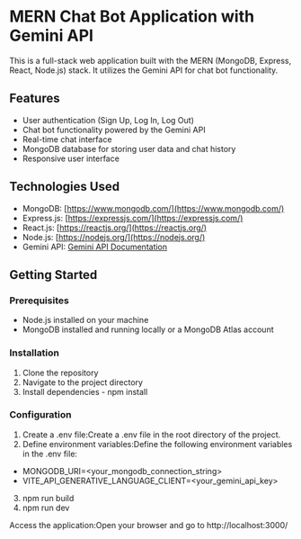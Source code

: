 # MERN Chat Bot Application with Gemini API

This is a full-stack web application built with the MERN (MongoDB, Express, React, Node.js) stack. It utilizes the Gemini API for chat bot functionality.

## Features

- User authentication (Sign Up, Log In, Log Out)
- Chat bot functionality powered by the Gemini API
- Real-time chat interface
- MongoDB database for storing user data and chat history
- Responsive user interface

## Technologies Used

- MongoDB: [https://www.mongodb.com/](https://www.mongodb.com/)
- Express.js: [https://expressjs.com/](https://expressjs.com/)
- React.js: [https://reactjs.org/](https://reactjs.org/)
- Node.js: [https://nodejs.org/](https://nodejs.org/)
- Gemini API: [Gemini API Documentation](https://geminiapi.com/documentation)

## Getting Started

### Prerequisites

- Node.js installed on your machine
- MongoDB installed and running locally or a MongoDB Atlas account

### Installation

1. Clone the repository
2. Navigate to the project directory
3. Install dependencies - npm install

### Configuration
1. Create a .env file:Create a .env file in the root directory of the project.
2. Define environment variables:Define the following environment variables in the .env file:
- MONGODB_URI=<your_mongodb_connection_string>
- VITE_API_GENERATIVE_LANGUAGE_CLIENT=<your_gemini_api_key>
3. npm run build
4. npm run dev

Access the application:Open your browser and go to http://localhost:3000/
